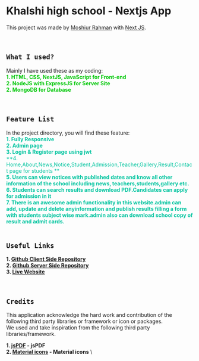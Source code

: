 # Khalshi high school  - Nextjs App

This project was made by [Moshiur Rahman](https://github.com/dev-moshiur) with [Next JS](https://github.com/facebook/create-next-app).

<br>

## **`What I used?`**

Mainly I have used these as my coding: \
<span style="color:#00C707">**1. HTML, CSS, NextJS, JavaScript for Front-end** </span> \
<span style="color:#00C707">**2. NodeJS with ExpressJS for Server Site** </span> \
<span style="color:#00C707">**2. MongoDB for Database** </span>

<br>

## **`Feature List`**

In the project directory, you will find these feature: \
<span style="color:#00C49F">**1. Fully Responsive** </span> \
<span style="color:#00C49F">**2. Admin page** </span> \
<span style="color:#00C49F">**3. Login & Register page using jwt** </span> \
<span style="color:#00C49F">**4. Home,About,News,Notice,Student,Admission,Teacher,Gallery,Result,Contact page for students ** </span> \
<span style="color:#00C49F">**5. Users can view notices with published dates and know all other information of the school including news, teachers,students,gallery etc.** </span> \
<span style="color:#00C49F">**6. Students can search results and download PDF.Candidates can apply for admission in it** </span>\
<span style="color:#00C49F">**7.  There is an awesome admin functionality in this website.admin can add, update and delete anyinformation and publish results filling a form with students subject wise mark.admin also can download school copy of result and admit cards.** </span>\
<br>

## **`Useful Links`**

**1. [Github Client Side Repository](https://github.com/dev-moshiur/school-management)** \
**2. [Github Server Side Repository](https://github.com/dev-moshiur/school-management-api)** \
**3. [Live Website](https://school-management-beta.vercel.app)**

<br>

## **`Credits`**

This application acknowledge the hard work and contribution of the following third party libraries or framework or icon or packages. <br> We used and take inspiration from the following third party libraries/framework.

**1. [jsPDF](https://www.npmjs.com/package/jspdf) - jsPDF** \
**2. [Material icons](https://mui.com/material-ui/material-icons) - Material icons** \


